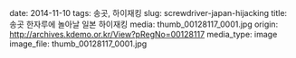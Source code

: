 date: 2014-11-10
tags: 송곳, 하이재킹
slug: screwdriver-japan-hijacking
title: 송곳 한자루에 놀아날 일본 하이재킹
media: thumb_00128117_0001.jpg
origin: http://archives.kdemo.or.kr/View?pRegNo=00128117
media_type: image
image_file: thumb_00128117_0001.jpg